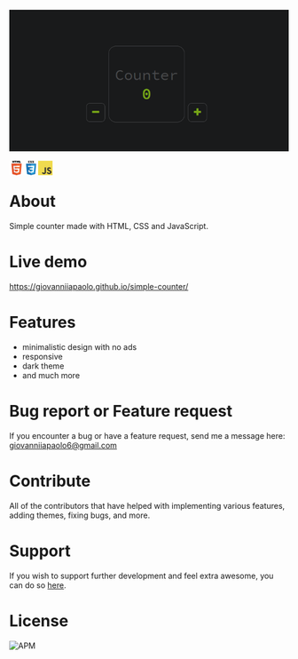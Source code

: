![](https://github.com/giovanniiapaolo/simple-counter/blob/main/assets/images/banner.PNG) <br />

<img align="left" alt="html" width="26px" src="https://github.com/github/explore/blob/main/topics/html/html.png" /> <img align="left" alt="html" width="26px" src="https://github.com/github/explore/blob/main/topics/css/css.png" /> <img align="left" alt="html" width="26px" src="https://github.com/github/explore/blob/main/topics/javascript/javascript.png" /> <br/>

<!-- # Simple counter -->

# About

Simple counter made with HTML, CSS and JavaScript.

# Live demo

https://giovanniiapaolo.github.io/simple-counter/

# Features

-   minimalistic design with no ads
-   responsive
-   dark theme
-   and much more

# Bug report or Feature request

If you encounter a bug or have a feature request, send me a message here: giovanniiapaolo6@gmail.com

# Contribute

All of the contributors that have helped with implementing various features, adding themes, fixing bugs, and more.

<!-- # Code of Conduct -->

<!-- # Credits -->

# Support

If you wish to support further development and feel extra awesome, you can do so [here](https://paypal.me/giovanniiapaolo).

# License

<img alt="APM" src="https://img.shields.io/apm/l/vim-mode">

<!-- Note -->
